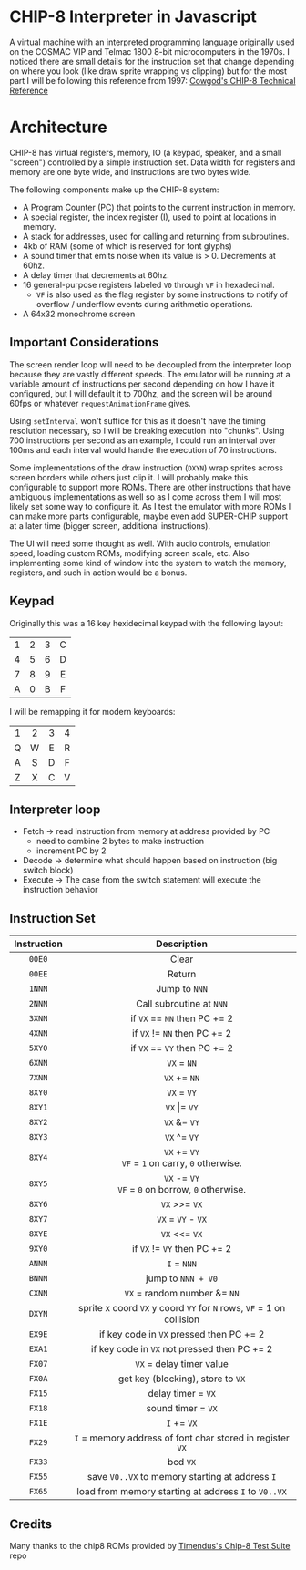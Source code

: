 # CHIP-8 Interpreter in Javascript

A virtual machine with an interpreted programming language originally used on the COSMAC VIP and Telmac 1800 8-bit microcomputers in the 1970s. I noticed there are small details for the instruction set that change depending on where you look (like draw sprite wrapping vs clipping) but for the most part I will be following this reference from 1997: [Cowgod's CHIP-8 Technical Reference](./Cowgod's%20CHIP-8%20Technical%20Reference.pdf)

# Architecture

CHIP-8 has virtual registers, memory, IO (a keypad, speaker, and a small "screen") controlled by a simple instruction set. Data width for registers and memory are one byte wide, and instructions are two bytes wide.

The following components make up the CHIP-8 system:

- A Program Counter (PC) that points to the current instruction in memory.
- A special register, the index register (I), used to point at locations in memory.
- A stack for addresses, used for calling and returning from subroutines.
- 4kb of RAM (some of which is reserved for font glyphs)
- A sound timer that emits noise when its value is > 0. Decrements at 60hz.
- A delay timer that decrements at 60hz.
- 16 general-purpose registers labeled `V0` through `VF` in hexadecimal.
  - `VF` is also used as the flag register by some instructions to notify of overflow / underflow events during arithmetic operations.
- A 64x32 monochrome screen

## Important Considerations

The screen render loop will need to be decoupled from the interpreter loop because they are vastly different speeds. The emulator will be running at a variable amount of instructions per second depending on how I have it configured, but I will default it to 700hz, and the screen will be around 60fps or whatever `requestAnimationFrame` gives.

Using `setInterval` won't suffice for this as it doesn't have the timing resolution necessary, so I will be breaking execution into "chunks". Using 700 instructions per second as an example, I could run an interval over 100ms and each interval would handle the execution of 70 instructions.

Some implementations of the draw instruction (`DXYN`) wrap sprites across screen borders while others just clip it. I will probably make this configurable to support more ROMs. There are other instructions that have ambiguous implementations as well so as I come across them I will most likely set some way to configure it. As I test the emulator with more ROMs I can make more parts configurable, maybe even add SUPER-CHIP support at a later time (bigger screen, additional instructions).

The UI will need some thought as well. With audio controls, emulation speed, loading custom ROMs, modifying screen scale, etc. Also implementing some kind of window into the system to watch the memory, registers, and such in action would be a bonus.

## Keypad

Originally this was a 16 key hexidecimal keypad with the following layout:

|     |     |     |     |
| :-: | :-: | :-: | :-: |
|  1  |  2  |  3  |  C  |
|  4  |  5  |  6  |  D  |
|  7  |  8  |  9  |  E  |
|  A  |  0  |  B  |  F  |

I will be remapping it for modern keyboards:

|     |     |     |     |
| :-: | :-: | :-: | :-: |
|  1  |  2  |  3  |  4  |
|  Q  |  W  |  E  |  R  |
|  A  |  S  |  D  |  F  |
|  Z  |  X  |  C  |  V  |

## Interpreter loop

- Fetch -> read instruction from memory at address provided by PC
  - need to combine 2 bytes to make instruction
  - increment PC by 2
- Decode -> determine what should happen based on instruction (big switch block)
- Execute -> The case from the switch statement will execute the instruction behavior

## Instruction Set

| Instruction |                             Description                              |
| :---------: | :------------------------------------------------------------------: |
|   `00E0`    |                                Clear                                 |
|   `00EE`    |                                Return                                |
|   `1NNN`    |                            Jump to `NNN`                             |
|   `2NNN`    |                       Call subroutine at `NNN`                       |
|   `3XNN`    |                     if `VX` == `NN` then PC += 2                     |
|   `4XNN`    |                     if `VX` != `NN` then PC += 2                     |
|   `5XY0`    |                     if `VX` == `VY` then PC += 2                     |
|   `6XNN`    |                             `VX` = `NN`                              |
|   `7XNN`    |                             `VX` += `NN`                             |
|   `8XY0`    |                             `VX` = `VY`                              |
|   `8XY1`    |                            `VX` \|= `VY`                             |
|   `8XY2`    |                             `VX` &= `VY`                             |
|   `8XY3`    |                             `VX` ^= `VY`                             |
|   `8XY4`    |      `VX` += `VY` <br>`VF` = `1` on carry, `0` otherwise.</br>       |
|   `8XY5`    |      `VX` -= `VY` <br>`VF` = `0` on borrow, `0` otherwise.</br>      |
|   `8XY6`    |                            `VX` >>= `VX`                             |
|   `8XY7`    |                          `VX` = `VY` - `VX`                          |
|   `8XYE`    |                            `VX` <<= `VX`                             |
|   `9XY0`    |                     if `VX` != `VY` then PC += 2                     |
|   `ANNN`    |                             `I` = `NNN`                              |
|   `BNNN`    |                          jump to `NNN + V0`                          |
|   `CXNN`    |                     `VX` = random number &= `NN`                     |
|   `DXYN`    | sprite x coord `VX` y coord `VY` for `N` rows, `VF` = 1 on collision |
|   `EX9E`    |               if key code in `VX` pressed then PC += 2               |
|   `EXA1`    |             if key code in `VX` not pressed then PC += 2             |
|   `FX07`    |                       `VX` = delay timer value                       |
|   `FX0A`    |                  get key (blocking), store to `VX`                   |
|   `FX15`    |                          delay timer = `VX`                          |
|   `FX18`    |                          sound timer = `VX`                          |
|   `FX1E`    |                             `I` += `VX`                              |
|   `FX29`    |      `I` = memory address of font char stored in register `VX`       |
|   `FX33`    |                               bcd `VX`                               |
|   `FX55`    |           save `V0..VX` to memory starting at address `I`            |
|   `FX65`    |         load from memory starting at address `I` to `V0..VX`         |

## Credits

Many thanks to the chip8 ROMs provided by [Timendus's Chip-8 Test Suite](https://github.com/Timendus/chip8-test-suite) repo